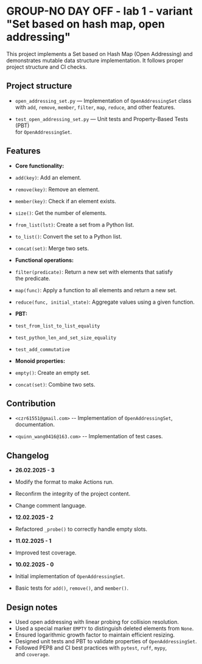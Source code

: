 # GROUP-NO DAY OFF - lab 1 - variant "Set based on hash map, open addressing"

This project implements a Set based on Hash Map (Open Addressing) and  
demonstrates mutable data structure implementation. It follows proper  
project structure and CI checks.

## Project structure

- `open_addressing_set.py` — Implementation of `OpenAddressingSet` class  
  with `add`, `remove`, `member`, `filter`, `map`, `reduce`, and other features.

- `test_open_addressing_set.py` — Unit tests and Property-Based Tests (PBT)  
  for `OpenAddressingSet`.

## Features

- **Core functionality:**

- `add(key)`: Add an element.
- `remove(key)`: Remove an element.
- `member(key)`: Check if an element exists.
- `size()`: Get the number of elements.
- `from_list(lst)`: Create a set from a Python list.
- `to_list()`: Convert the set to a Python list.
- `concat(set)`: Merge two sets.

- **Functional operations:**

- `filter(predicate)`: Return a new set with elements that satisfy  
    the predicate.
- `map(func)`: Apply a function to all elements and return a new set.
- `reduce(func, initial_state)`: Aggregate values using a given function.

- **PBT:**
- `test_from_list_to_list_equality`
- `test_python_len_and_set_size_equality`
- `test_add_commutative`

- **Monoid properties:**

- `empty()`: Create an empty set.
- `concat(set)`: Combine two sets.

## Contribution

- `<czr61551@gmail.com>` -- Implementation of `OpenAddressingSet`,  
  documentation.

- `<quinn_wang0416@163.com>` -- Implementation of test cases.

## Changelog

- **26.02.2025 - 3**
- Modify the format to make Actions run.
- Reconfirm the integrity of the project content.
- Change comment language.

- **12.02.2025 - 2**
- Refactored `_probe()` to correctly handle empty slots.

- **11.02.2025 - 1**
- Improved test coverage.

- **10.02.2025 - 0**
- Initial implementation of `OpenAddressingSet`.
- Basic tests for `add()`, `remove()`, and `member()`.

## Design notes

- Used open addressing with linear probing for collision resolution.
- Used a special marker `EMPTY` to distinguish deleted elements from `None`.
- Ensured logarithmic growth factor to maintain efficient resizing.
- Designed unit tests and PBT to validate properties of `OpenAddressingSet`.
- Followed PEP8 and CI best practices with `pytest`, `ruff`, `mypy`,  
  and `coverage`.
